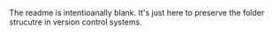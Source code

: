 The readme is intentioanally blank. It's just here to preserve the folder strucutre in version control systems.